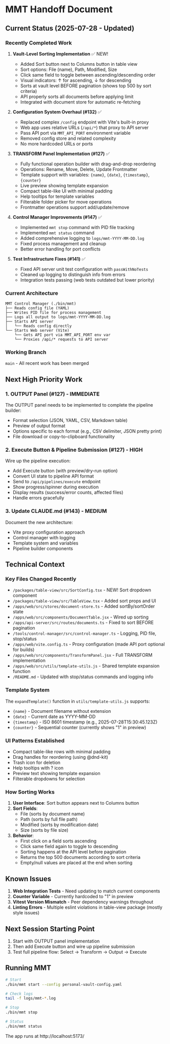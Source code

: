 # MMT Handoff Document

## Current Status (2025-07-28 - Updated)

### Recently Completed Work

1. **Vault-Level Sorting Implementation** ✅ NEW!
   - Added Sort button next to Columns button in table view
   - Sort options: File (name), Path, Modified, Size
   - Click same field to toggle between ascending/descending order
   - Visual indicators: ↑ for ascending, ↓ for descending  
   - Sorts at vault level BEFORE pagination (shows top 500 by sort criteria)
   - API properly sorts all documents before applying limit
   - Integrated with document store for automatic re-fetching

2. **Configuration System Overhaul (#132)** ✅
   - Replaced complex `/config` endpoint with Vite's built-in proxy
   - Web app uses relative URLs (`/api/*`) that proxy to API server
   - Pass API port via `MMT_API_PORT` environment variable
   - Removed config store and related complexity
   - No more hardcoded URLs or ports

3. **TRANSFORM Panel Implementation (#127)** ✅
   - Fully functional operation builder with drag-and-drop reordering
   - Operations: Rename, Move, Delete, Update Frontmatter
   - Template support with variables: `{name}`, `{date}`, `{timestamp}`, `{counter}`
   - Live preview showing template expansion
   - Compact table-like UI with minimal padding
   - Help tooltips for template variables
   - Filterable folder picker for move operations
   - Frontmatter operations support add/update/remove

4. **Control Manager Improvements (#147)** ✅
   - Implemented `mmt stop` command with PID file tracking
   - Implemented `mmt status` command
   - Added comprehensive logging to `logs/mmt-YYYY-MM-DD.log`
   - Fixed process management and cleanup
   - Better error handling for port conflicts

5. **Test Infrastructure Fixes (#141)** ✅
   - Fixed API server unit test configuration with `passWithNoTests`
   - Cleaned up logging to distinguish info from errors
   - Integration tests passing (web tests outdated but lower priority)

### Current Architecture

```
MMT Control Manager (./bin/mmt)
├── Reads config file (YAML)
├── Writes PID file for process management
├── Logs all output to logs/mmt-YYYY-MM-DD.log
├── Starts API server
│   └── Reads config directly
└── Starts Web server (Vite)
    └── Gets API port via MMT_API_PORT env var
    └── Proxies /api/* requests to API server
```

### Working Branch
`main` - All recent work has been merged

## Next High Priority Work

### 1. **OUTPUT Panel (#127)** - IMMEDIATE
The OUTPUT panel needs to be implemented to complete the pipeline builder:
- Format selection (JSON, YAML, CSV, Markdown table)
- Preview of output format
- Options specific to each format (e.g., CSV delimiter, JSON pretty print)
- File download or copy-to-clipboard functionality

### 2. **Execute Button & Pipeline Submission (#127)** - HIGH
Wire up the pipeline execution:
- Add Execute button (with preview/dry-run option)
- Convert UI state to pipeline API format
- Send to `/api/pipelines/execute` endpoint
- Show progress/spinner during execution
- Display results (success/error counts, affected files)
- Handle errors gracefully

### 3. **Update CLAUDE.md (#143)** - MEDIUM
Document the new architecture:
- Vite proxy configuration approach
- Control manager with logging
- Template system and variables
- Pipeline builder components

## Technical Context

### Key Files Changed Recently
- `/packages/table-view/src/SortConfig.tsx` - NEW! Sort dropdown component
- `/packages/table-view/src/TableView.tsx` - Added sort props and UI
- `/apps/web/src/stores/document-store.ts` - Added sortBy/sortOrder state
- `/apps/web/src/components/DocumentTable.jsx` - Wired up sorting
- `/apps/api-server/src/routes/documents.ts` - Fixed to sort BEFORE pagination
- `/tools/control-manager/src/control-manager.ts` - Logging, PID file, stop/status
- `/apps/web/vite.config.ts` - Proxy configuration (made API port optional for builds)
- `/apps/web/src/components/TransformPanel.jsx` - Full TRANSFORM implementation
- `/apps/web/src/utils/template-utils.js` - Shared template expansion function
- `/README.md` - Updated with stop/status commands and logging info

### Template System
The `expandTemplate()` function in `utils/template-utils.js` supports:
- `{name}` - Document filename without extension
- `{date}` - Current date as YYYY-MM-DD
- `{timestamp}` - ISO 8601 timestamp (e.g., 2025-07-28T15:30:45.123Z)
- `{counter}` - Sequential counter (currently shows "1" in preview)

### UI Patterns Established
- Compact table-like rows with minimal padding
- Drag handles for reordering (using @dnd-kit)
- Trash icon for deletion
- Help tooltips with ? icon
- Preview text showing template expansion
- Filterable dropdowns for selection

### How Sorting Works

1. **User Interface**: Sort button appears next to Columns button
2. **Sort Fields**: 
   - File (sorts by document name)
   - Path (sorts by full file path)
   - Modified (sorts by modification date)
   - Size (sorts by file size)
3. **Behavior**:
   - First click on a field sorts ascending
   - Click same field again to toggle to descending
   - Sorting happens at the API level before pagination
   - Returns the top 500 documents according to sort criteria
   - Empty/null values are placed at the end when sorting

## Known Issues

1. **Web Integration Tests** - Need updating to match current components
2. **Counter Variable** - Currently hardcoded to "1" in preview
3. **Vitest Version Mismatch** - Peer dependency warnings throughout
4. **Linting Errors** - Multiple eslint violations in table-view package (mostly style issues)

## Next Session Starting Point

1. Start with OUTPUT panel implementation
2. Then add Execute button and wire up pipeline submission
3. Test full pipeline flow: Select → Transform → Output → Execute

## Running MMT

```bash
# Start
./bin/mmt start --config personal-vault-config.yaml

# Check logs
tail -f logs/mmt-*.log

# Stop
./bin/mmt stop

# Status
./bin/mmt status
```

The app runs at http://localhost:5173/